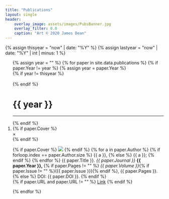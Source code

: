 ```yaml
---
title: "Publications"
layout: single
header:
    overlay_image: assets/images/PubsBanner.jpg
    overlay_filter: 0.0
    caption: "Art © 2020 James Dean"
---
```


<link rel="stylesheet" href="/css/publications.css" />
{% assign thisyear = "now" | date: "%Y" %}
{% assign lastyear = "now" | date: "%Y" | int | minus: 1 %}

<ol id="pubs" class="pubs" reversed>
    {% assign year = "" %}
    {% for paper in site.data.publications %}
    {% if paper.Year != year %}
        {% assign year = paper.Year %}
        <div id="{{ year }}"></div>
        {% if year != thisyear %}
            <br />
            <br />
        {% endif %}
        <h1>{{ year }}</h1>
        <hr />
    {% endif %}
    <li>
        {% if paper.Cover %}
            <div class="modal">
                <span class="close">&times;</span>
                <img class="modal-content" />
            </div>
        {% endif %}
        <p>
            {% if paper.Cover %}
                <img class="JournalCover" src="{{ paper.Cover }}" />
            {% endif %}
            {% for a in paper.Author %}
            {% if forloop.index == paper.Author.size %}
            {{ a }},
            {% else %}
            {{ a }};
            {% endif %}
            {% endfor %}
            {{ paper.Title }}.
            <i>{{ paper.Journal }} </i>
            <b>{{ paper.Year }}, </b>
            {% if paper.Pages != "" %}
                <i>{{ paper.Volume }}</i>{% if paper.Issue != "" %}({{ paper.Issue }}){% endif %},
                {{ paper.Pages }}.
            {% else %}
                DOI: {{ paper.DOI }}.
            {% endif %}
            <br />
            {% if paper.URL and paper.URL != "" %}
            <a href="{{ paper.URL }}">Link</a>
            {% endif %}
        </p>
    </li>
    {% endfor %}
</ol>

<!--<script type="text/javascript" src="/js/journal-cover.js"></script>-->